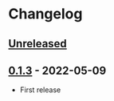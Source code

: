 # Changelog

## [Unreleased]

## [0.1.3] - 2022-05-09

-   First release

[Unreleased]: https://github.com/getindata/streaming-jupyter-integrations/compare/0.1.3...HEAD

[0.1.3]: https://github.com/getindata/streaming-jupyter-integrations/compare/d9d7c68cfee1b87774459323fd4040295377249d...0.1.3
